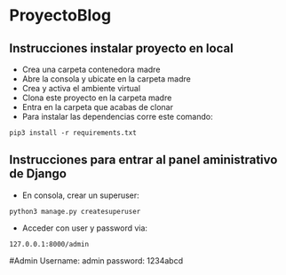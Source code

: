 # ProyectoBlog

## Instrucciones instalar proyecto en local
+ Crea una carpeta contenedora madre
+ Abre la consola y ubicate en la carpeta madre
+ Crea y activa el ambiente virtual
+ Clona este proyecto en la carpeta madre
+ Entra en la carpeta que acabas de clonar
+ Para instalar las dependencias corre este comando:

```
pip3 install -r requirements.txt
```

## Instrucciones para entrar al panel aministrativo de Django
+ En consola, crear un superuser:
```
python3 manage.py createsuperuser
```
+ Acceder con user y password via:
```
127.0.0.1:8000/admin
```
#Admin
Username: admin
password: 1234abcd
